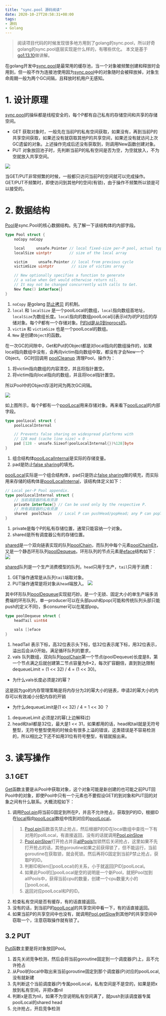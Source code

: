 ```yaml
---
title: "sync.pool 源码阅读"
date: 2020-10-27T20:58:31+08:00
tags:
- 源码
- Golang
---
```


> 阅读项目代码的时候发现很多地方用到了golang的sync.pool，所以好奇golang的sync.pool底层实现是什么样的，有哪些优化。
本文是基于[go1.13.10](https://github.com/golang/go/tree/go1.13.10)做讲解。

在golang开发中[sync.pool](https://github.com/golang/go/blob/9b955d2d3fcff6a5bc8bce7bafdc4c634a28e95b/src/sync/pool.go#L44)是最常用的缓存池，当一个对象被频繁创建和释放时会用到，但一般不作为连接池使用因为[sync.pool](https://github.com/golang/go/blob/9b955d2d3fcff6a5bc8bce7bafdc4c634a28e95b/src/sync/pool.go#L44)中的对象随时会被释放掉，对象生命周期一般为两个GC间隔，且释放时机用户无感知。

# 1. 设计原理
[sync.pool](https://github.com/golang/go/blob/9b955d2d3fcff6a5bc8bce7bafdc4c634a28e95b/src/sync/pool.go#L44)的操纵都是线程安全的，每个P都有自己私有的存储空间和共享的存储空间。
- GET
获取对象时，一般先在当前P的私有空间获取，如果没有，再到当前P的共享空间获取，如果还没有就窃取其他P的共享空间，如果还没有就访问上次GC遗留的对象。上述操作完成后还没有获取到，则调用New函数创建对象。
- PUT
对象放回池子时，先判断当前P的私有空间是否为空，为空就放入，不为空就放入共享空间。

![](/images/design.png)

当GET/PUT非常频繁的时候，一般都只访问当前P的空间就可以完成操作。 GET/PUT不频繁时，即使访问到其他P的空间(有锁)，由于操作不频繁所以锁是可以接受的。

# 2. 数据结构

[Pool](https://github.com/golang/go/blob/9b955d2d3fcff6a5bc8bce7bafdc4c634a28e95b/src/sync/pool.go#L44)是sync.Pool的核心数据结构。先了解一下该结构体的内部字段。
```go
type Pool struct {
	noCopy noCopy

	local     unsafe.Pointer // local fixed-size per-P pool, actual type is [P]poolLocal
	localSize uintptr        // size of the local array

	victim     unsafe.Pointer // local from previous cycle
	victimSize uintptr        // size of victims array

	// New optionally specifies a function to generate
	// a value when Get would otherwise return nil.
	// It may not be changed concurrently with calls to Get.
	New func() interface{}
}
```
1. ```noCopy``` 是golang [防止拷贝](https://github.com/golang/go/blob/9b955d2d3fcff6a5bc8bce7bafdc4c634a28e95b/src/sync/cond.go#L89) 的机制。
2. ```local``` 和 ```localSize``` 是一个poolLocal的数组，```local```指向数组首地址，```localSize```为数组长度。```local```指向的数组poolLocal[i]表示id为i的P对应的存储对象。每个P都有一个存储对象。[P的id是从0到nprocs的](https://github.com/golang/go/blob/a57f07aac237d366630e85d080ef1ce0c34f0d09/src/runtime/proc.go#L4029)。
3. ```victim``` 和 ```victimSize``` 也是一个poolLocal的数组。
4. ```New``` 是创建```Object```的函数。

在一次GC的间隙中，Get和Put的Object都是对local指向的数组操作的，如果local指向数组中没有，会再向victim指向数组中取，都没有才会New一个Object。
GC时回调用 [poolCleanup](https://github.com/golang/go/blob/a57f07aac237d366630e85d080ef1ce0c34f0d09/src/sync/pool.go#L233) 清理Pool，操作为：
1. 将victim指向数组的内容清空，并且将指针置空。
2. 将victim指向local指向的数组，并且将local指针置空。

所以Pool中的Object存活时间为两次GC间隔。

![](/images/design_1.png)

如上图所示，每个P都有一个[poolLocal](https://github.com/golang/go/blob/a57f07aac237d366630e85d080ef1ce0c34f0d09/src/sync/pool.go#L65)用来存储对象。再来看下[poolLocal](https://github.com/golang/go/blob/a57f07aac237d366630e85d080ef1ce0c34f0d09/src/sync/pool.go#L65)的内部字段。
```go
type poolLocal struct {
	poolLocalInternal

	// Prevents false sharing on widespread platforms with
	// 128 mod (cache line size) = 0 .
	pad [128 - unsafe.Sizeof(poolLocalInternal{})%128]byte
}
```
1. 组合结构体[poolLocalInternal](https://github.com/golang/go/blob/a57f07aac237d366630e85d080ef1ce0c34f0d09/src/sync/pool.go#L60)是实际的存储变量。
2. pad是防止[false sharing](https://en.wikipedia.org/wiki/False_sharing)的填充。

[poolLocal](https://github.com/golang/go/blob/a57f07aac237d366630e85d080ef1ce0c34f0d09/src/sync/pool.go#L65)实际是一个组合结构体，pad只是防止[false sharing](https://en.wikipedia.org/wiki/False_sharing)做的填充，而实际用来存储的结构体是[poolLocalInternal](https://github.com/golang/go/blob/a57f07aac237d366630e85d080ef1ce0c34f0d09/src/sync/pool.go#L60)，该结构体定义如下：
```go
// Local per-P Pool appendix.
type poolLocalInternal struct {
	// 当前调度器的私有资源
	private interface{} // Can be used only by the respective P.
	// 所有调度器的公有资源
	shared  poolChain   // Local P can pushHead/popHead; any P can popTail.
}
```
1. private是每个P的私有存储位置，通常只能容纳一个对象。
2. shared是所有调度器公有的存储位置。

[shared](https://github.com/golang/go/blob/a57f07aac237d366630e85d080ef1ce0c34f0d09/src/sync/pool.go#L62)是一个双向链表实现的队列[poolChain](https://github.com/golang/go/blob/a57f07aac237d366630e85d080ef1ce0c34f0d09/src/sync/poolqueue.go#L194)，而队列中每个元素[poolChainElt](https://github.com/golang/go/blob/a57f07aac237d366630e85d080ef1ce0c34f0d09/src/sync/poolqueue.go#L204)，又是一个静态环形队列[poolDequeue](https://github.com/golang/go/blob/a57f07aac237d366630e85d080ef1ce0c34f0d09/src/sync/poolqueue.go#L19)。环形队列的节点元素是[eface](https://github.com/golang/go/blob/a57f07aac237d366630e85d080ef1ce0c34f0d09/src/sync/poolqueue.go#L47)结构如下：
![](/images/design_2.png)

[shared](https://github.com/golang/go/blob/a57f07aac237d366630e85d080ef1ce0c34f0d09/src/sync/pool.go#L62)队列是一个生产消费模型的队列，```head```只用于生产，```tail```只用于消费：
1. GET操作通常是从队列```tail```端取对象。
2. PUT操作通常是将对象从```head```端放入。
![](/images/design_3.png)

其中环形队列[poolDequeue](https://github.com/golang/go/blob/a57f07aac237d366630e85d080ef1ce0c34f0d09/src/sync/poolqueue.go#L19)实现挺巧妙。是一个无锁、固定大小的单生产端多消费端的环形队列，单一producer可以在头部push和pop(可能和传统队列头部只能push的定义不同)，多consumer可以在尾部pop。
```go
type poolDequeue struct {
	headTail uint64

	vals []eface
}
```
1. headTail 表示下标，高32位表示头下标，低32位表示尾下标，用32位表示，溢出后会从0开始，满足循环队列的要求，
2. vals 队列数组，双向队列[poolChain](https://github.com/golang/go/blob/a57f07aac237d366630e85d080ef1ce0c34f0d09/src/sync/poolqueue.go#L194)第一个节点(poolDequeue)长度是8，第一个节点满之后就创建第二节点容量为8*2，每次扩容翻倍，直到到达限制dequeueLimit = (1 << 32) / 4 = (1 << 30)。

- 为什么vals长度必须是2的幂？

这是因为go的内存管理策略是将内存分为2的幂大小的链表，申请2的幂大小的内存可以有效减小分配内存的开销
- 为什么dequeueLimit是(1 << 32) / 4 = 1 << 30 ？

1. dequeueLimit 必须是2的幂(上边解释过)
2. head和tail都是32位，最大是1 << 31，如果都用的话，head和tail就是无符号整型，无符号整型使用的时候会有很多上溢的错误，这类错误是不容易检测的，所以相比之下还不如用31位有符号整型，有错就报出来。

# 3. 读写操作
## 3.1 GET
[Get](https://github.com/golang/go/blob/a57f07aac237d366630e85d080ef1ce0c34f0d09/src/sync/pool.go#L124)函数主要是从Pool中获取对象，这个对象可能是新创建的也可能之前PUT回Pool中的对象，即使Pool中只有一个元素也不要假设GET的到对象和PUT回的对象之间有什么联系。大概流程如下：
1. 调用[Pool.pin](https://github.com/golang/go/blob/a57f07aac237d366630e85d080ef1ce0c34f0d09/src/sync/pool.go#L195)将当前G固定到所在P，并且不允许抢占，获取到P的ID，根据ID在[local](https://github.com/golang/go/blob/a57f07aac237d366630e85d080ef1ce0c34f0d09/src/sync/pool.go#L47)指向[poolLocal](https://github.com/golang/go/blob/a57f07aac237d366630e85d080ef1ce0c34f0d09/src/sync/pool.go#L65)数组中找到对应的[poolLocal](https://github.com/golang/go/blob/a57f07aac237d366630e85d080ef1ce0c34f0d09/src/sync/pool.go#L65)。
> 1. [Pool.pin](https://github.com/golang/go/blob/a57f07aac237d366630e85d080ef1ce0c34f0d09/src/sync/pool.go#L195)函数首先禁止抢占，然后根据P的ID在local数组中查找一下有对用的pollLocal，有直接返回，没有的话就调用[Pool.pinSlow](https://github.com/golang/go/blob/a57f07aac237d366630e85d080ef1ce0c34f0d09/src/sync/pool.go#L209)
> 2. [Pool.pinSlow](https://github.com/golang/go/blob/a57f07aac237d366630e85d080ef1ce0c34f0d09/src/sync/pool.go#L209)打开抢占并且[allPools](https://github.com/golang/go/blob/a57f07aac237d366630e85d080ef1ce0c34f0d09/src/sync/pool.go#L265)加锁然后关闭抢占，这里如果不先打开抢占的话，其他goroutine如果之前获得锁了，但不能运行，当前goroutine在获取锁，就会死锁。然后再将G固定到当前P禁止抢占，获取P的ID。
> 3. 判断ID和len([]poolLocal)的关系，小于就返回[PID]poolLocal。
> 4. 如果此Pool的[]poolLocal是空的说明是一个新Pool，就把Pool加到allPools中，获得当前cpu的数量，创建一个cpu数量大小的[]poolLocal。
> 5. 返回对应poolLocal和P的ID。
2. 检查私有空间是否有缓存，有的话直接返回。
3. 没有的话，到当前P的[poolLocal](https://github.com/golang/go/blob/a57f07aac237d366630e85d080ef1ce0c34f0d09/src/sync/pool.go#L65)的共享空间中看一下，有的话直接返回。
4. 如果当前P的共享空间中也没有，就调用[Pool.getSlow](https://github.com/golang/go/blob/a57f07aac237d366630e85d080ef1ce0c34f0d09/src/sync/pool.go#L153)到其他P的共享空间中窃取一个，注意窃取操作就有锁了。

## 3.2 PUT
[Put](https://github.com/golang/go/blob/a57f07aac237d366630e85d080ef1ce0c34f0d09/src/sync/pool.go#L90)函数主要是将对象放回Pool。
1. 首先关闭竞争检测，然后会将当前goroutine固定到一个调度器(P)上，且不允许抢占
2. 从Pool的local中取出来当前goroutine固定到那个调度器(P)对应的poolLocal, 没有就新建
3. 先判断这个当前调度器(P)专属poolLocal，私有空间是不是空的，如果是把x放到私有空间，并把x置nil
4. 判断x是否为nil，如果不为空说明私有空间满了，就push到该调度器专属poolLocal的shared head
5. 允许抢占，开启竞争检测
